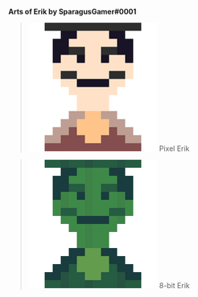 **Arts of Erik by SparagusGamer#0001**

>![Pixel Erik](/./images/Erik.png)
>Pixel Erik

>![8-bit Erik](/./images/8-bit_Erik.png)
>8-bit Erik

